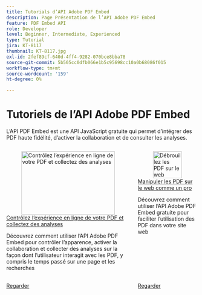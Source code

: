 ```yaml
---
title: Tutorials d’API Adobe PDF Embed
description: Page Présentation de l’API Adobe PDF Embed
feature: PDF Embed API
role: Developer
level: Beginner, Intermediate, Experienced
type: Tutorial
jira: KT-8117
thumbnail: KT-8117.jpg
exl-id: 2fef89cf-640d-4ff4-9282-070bce8bba78
source-git-commit: 5b505cc0dfb066e1b5c95698cc10a0b68086f015
workflow-type: tm+mt
source-wordcount: '159'
ht-degree: 0%

---
```


# Tutoriels de l’API Adobe PDF Embed

L’API PDF Embed est une API JavaScript gratuite qui permet d’intégrer des PDF haute fidélité, d’activer la collaboration et de consulter les analyses.


<!-- START CARDS HTML - DO NOT MODIFY BY HAND -->
<div class="columns">
    <div class="column is-half-tablet is-half-desktop is-one-third-widescreen" aria-label="Control your PDF online experience and gather analytics">
        <div class="card" style="height: 100%; display: flex; flex-direction: column; height: 100%;">
            <div class="card-image">
                <figure class="image x-is-16by9">
                    <a href="https://experienceleague.adobe.com/en/docs/acrobat-services-learn/tutorials/pdfembed/controlpdfexperience" title="Contrôlez l’expérience en ligne de votre PDF et collectez des analyses" target="_self" rel="referrer">
                        <img class="is-bordered-r-small" src="https://experienceleague.adobe.com/en/docs/acrobat-services-learn/tutorials/pdfembed/media_13220573f1e6c61f8460bec79972ce19fb3af8428.png?width=400&format=webply&optimize=medium" alt="Contrôlez l’expérience en ligne de votre PDF et collectez des analyses"
                             style="width: 100%; aspect-ratio: 16 / 9; object-fit: cover; overflow: hidden; display: block; margin: auto;">
                    </a>
                </figure>
            </div>
            <div class="card-content is-padded-small" style="display: flex; flex-direction: column; flex-grow: 1; justify-content: space-between;">
                <div class="top-card-content">
                    <p class="headline is-size-6 has-text-weight-bold">
                        <a href="https://experienceleague.adobe.com/en/docs/acrobat-services-learn/tutorials/pdfembed/controlpdfexperience" target="_self" rel="referrer" title="Contrôlez l’expérience en ligne de votre PDF et collectez des analyses">Contrôlez l’expérience en ligne de votre PDF et collectez des analyses</a>
                    </p>
                    <p class="is-size-6">Découvrez comment utiliser l’API Adobe PDF Embed pour contrôler l’apparence, activer la collaboration et collecter des analyses sur la façon dont l’utilisateur interagit avec les PDF, y compris le temps passé sur une page et les recherches</p>
                </div>
                <a href="https://experienceleague.adobe.com/en/docs/acrobat-services-learn/tutorials/pdfembed/controlpdfexperience" target="_self" rel="referrer" class="spectrum-Button spectrum-Button--outline spectrum-Button--primary spectrum-Button--sizeM" style="align-self: flex-start; margin-top: 1rem;">
                    <span class="spectrum-Button-label has-no-wrap has-text-weight-bold">Regarder</span>
                </a>
            </div>
        </div>
    </div>
    <div class="column is-half-tablet is-half-desktop is-one-third-widescreen" aria-label="Wrangle PDFs on the web like a pro">
        <div class="card" style="height: 100%; display: flex; flex-direction: column; height: 100%;">
            <div class="card-image">
                <figure class="image x-is-16by9">
                    <a href="https://experienceleague.adobe.com/en/docs/events/adobe-developers-live-recordings/2021/oct2021/pdf-embed-api"
target = "_self" title="Débrouillez les PDF sur le web comme un pro" target="_blank" rel="referrer">
                        <img class="is-bordered-r-small" src="https://experienceleague.adobe.com/en/docs/acrobat-services-learn/tutorials/pdfembed/media_17a03bc364d9d4b68dc970c4d1680c81f187acfb0.png?width=400&format=webply&optimize=medium" alt="Débrouillez les PDF sur le web comme un pro"
                             style="width: 100%; aspect-ratio: 16 / 9; object-fit: cover; overflow: hidden; display: block; margin: auto;">
                    </a>
                </figure>
            </div>
            <div class="card-content is-padded-small" style="display: flex; flex-direction: column; flex-grow: 1; justify-content: space-between;">
                <div class="top-card-content">
                    <p class="headline is-size-6 has-text-weight-bold">
                        <a href="https://experienceleague.adobe.com/en/docs/events/adobe-developers-live-recordings/2021/oct2021/pdf-embed-api"
target = "_self" target="_blank" rel="referrer" title="Débrouillez les PDF sur le web comme un pro">Manipuler les PDF sur le web comme un pro</a>
                    </p>
                    <p class="is-size-6">Découvrez comment utiliser l’API Adobe PDF Embed gratuite pour faciliter l’utilisation des PDF dans votre site web</p>
                </div>
                <a href="https://experienceleague.adobe.com/en/docs/events/adobe-developers-live-recordings/2021/oct2021/pdf-embed-api"
target = "_self" target="_blank" rel="referrer" class="spectrum-Button spectrum-Button--outline spectrum-Button--primary spectrum-Button--sizeM" style="align-self: flex-start; margin-top: 1rem;">
                    <span class="spectrum-Button-label has-no-wrap has-text-weight-bold">Regarder</span>
                </a>
            </div>
        </div>
    </div>
</div>
<!-- END CARDS HTML - DO NOT MODIFY BY HAND -->
